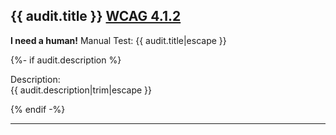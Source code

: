## {{ audit.title }} [WCAG 4.1.2](https://www.w3.org/WAI/WCAG21/quickref/?versions=2.0#name-role-value)

__I need a human!__ Manual Test: {{ audit.title|escape }}

{%- if audit.description %}

Description:<br>
{{ audit.description|trim|escape }}

{% endif -%}

---
